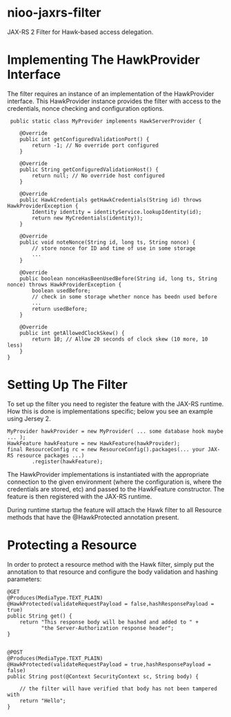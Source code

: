 nioo-jaxrs-filter
=================

JAX-RS 2 Filter for Hawk-based access delegation.


Implementing The HawkProvider Interface
=======================================

The filter requires an instance of an implementation of the HawkProvider interface.
This HawkProvider instance provides the filter with access to the credentials,
nonce checking and configuration options.


     public static class MyProvider implements HawkServerProvider {

        @Override
        public int getConfiguredValidationPort() {
            return -1; // No override port configured
        }

        @Override
        public String getConfiguredValidationHost() {
            return null; // No override host configured
        }

        @Override
        public HawkCredentials getHawkCredentials(String id) throws HawkProviderException {
            Identity identity = identityService.lookupIdentity(id);
            return new MyCredentials(identity));
        }

        @Override
        public void noteNonce(String id, long ts, String nonce) {
            // store nonce for ID and time of use in some storage
            ...
        }

        @Override
        public boolean nonceHasBeenUsedBefore(String id, long ts, String nonce) throws HawkProviderException {
            boolean usedBefore;
            // check in some storage whether nonce has beedn used before
            ...
            return usedBefore;
        }

        @Override
        public int getAllowedClockSkew() {
            return 10; // Allow 20 seconds of clock skew (10 more, 10 less)
        }
    }


Setting Up The Filter
=====================

To set up the filter you need to register the feature with the JAX-RS runtime. How this is done
is implementations specific; below you see an example using Jersey 2.

    MyProvider hawkProvider = new MyProvider( ... some database hook maybe ... );
    HawkFeature hawkFeature = new HawkFeature(hawkProvider);
    final ResourceConfig rc = new ResourceConfig().packages(... your JAX-RS resource packages ...)
            .register(hawkFeature);


The HawkProvider implementations is instantiated with the appropriate connection to the
given environment (where the configuration is, where the credentials are stored, etc) and passed to
the HawkFeature constructor. The feature is then registered with the JAX-RS runtime.

During runtime startup the feature will attach the Hawk filter to all Resource methods that
have the @HawkProtected annotation present.


Protecting a Resource
=====================

In order to protect a resource method with the Hawk filter, simply put the annotation to that
resource and configure the body validation and hashing parameters:


    @GET
    @Produces(MediaType.TEXT_PLAIN)
    @HawkProtected(validateRequestPayload = false,hashResponsePayload = true)
    public String get() {
        return "This response body will be hashed and added to " +
               "the Server-Authorization response header";
    }


    @POST
    @Produces(MediaType.TEXT_PLAIN)
    @HawkProtected(validateRequestPayload = true,hashResponsePayload = false)
    public String post(@Context SecurityContext sc, String body) {

        // the filter will have verified that body has not been tampered with
        return "Hello";
    }









